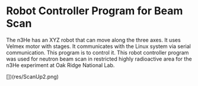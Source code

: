 Robot Controller Program for Beam Scan
========================================

The n3He has an XYZ robot that can move along the three axes. It uses Velmex motor with stages. It communicates with the Linux system via serial communication. This program is to control it. This robot controller program was used for neutron beam scan in restricted highly radioactive area for the n3He experiment at Oak Ridge National Lab.

[])(res/ScanUp2.png)
